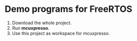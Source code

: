 # Demo programs for FreeRTOS

1. Download the whole project.
2. Run **mcuxpresso**.
3. Use this project as workspace for mcuxpresso. 
